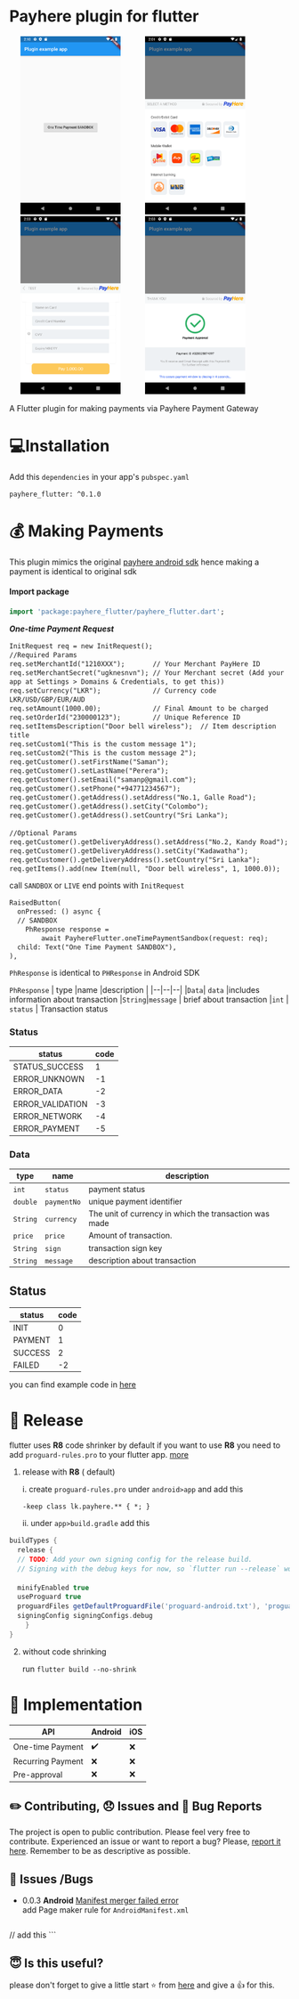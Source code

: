 # Payhere plugin for flutter

<p>
    <img src="https://raw.githubusercontent.com/bawantha/payhere_flutter/master/screenshots/0.png" width="180px" height="auto" hspace="20"/>
    <img src="https://raw.githubusercontent.com/bawantha/payhere_flutter/master/screenshots/1.png" width="180px" height="auto" hspace="20"/>
   <img src="https://raw.githubusercontent.com/bawantha/payhere_flutter/master/screenshots/2.png" width="180px" height="auto" hspace="20"/>
    <img src="https://raw.githubusercontent.com/bawantha/payhere_flutter/master/screenshots/3.png" width="180px" height="auto" hspace="20"/>
</p>
A Flutter plugin for making payments via Payhere Payment Gateway

#  💻Installation

Add  this `dependencies` in your app's `pubspec.yaml`

    payhere_flutter: ^0.1.0

# 💰 Making Payments

This plugin mimics the original [payhere android sdk](https://support.payhere.lk/api-&-mobile-sdk/mobile-sdk-for-android) hence making a payment is identical to original sdk 
#### Import package
```dart
import 'package:payhere_flutter/payhere_flutter.dart';
```
***One-time Payment Request***
```
InitRequest req = new InitRequest();
//Required Params
req.setMerchantId("1210XXX");       // Your Merchant PayHere ID
req.setMerchantSecret("ugknesnvn"); // Your Merchant secret (Add your app at Settings > Domains & Credentials, to get this))
req.setCurrency("LKR");             // Currency code LKR/USD/GBP/EUR/AUD
req.setAmount(1000.00);             // Final Amount to be charged
req.setOrderId("230000123");        // Unique Reference ID
req.setItemsDescription("Door bell wireless");  // Item description title 
req.setCustom1("This is the custom message 1");
req.setCustom2("This is the custom message 2");
req.getCustomer().setFirstName("Saman");
req.getCustomer().setLastName("Perera");
req.getCustomer().setEmail("samanp@gmail.com");
req.getCustomer().setPhone("+94771234567");
req.getCustomer().getAddress().setAddress("No.1, Galle Road");
req.getCustomer().getAddress().setCity("Colombo");
req.getCustomer().getAddress().setCountry("Sri Lanka");

//Optional Params
req.getCustomer().getDeliveryAddress().setAddress("No.2, Kandy Road");
req.getCustomer().getDeliveryAddress().setCity("Kadawatha");
req.getCustomer().getDeliveryAddress().setCountry("Sri Lanka");
req.getItems().add(new Item(null, "Door bell wireless", 1, 1000.0));
```
call 	`SANDBOX` or `LIVE` end points with `InitRequest`
```
RaisedButton(  
  onPressed: () async {  
  // SANDBOX 
    PhResponse response =  
        await PayhereFlutter.oneTimePaymentSandbox(request: req);  
  child: Text("One Time Payment SANDBOX"),  
),
```
`PhResponse` is identical to `PHResponse` in Android SDK 


`PhResponse`
| type |name  |description |
|--|--|--|
|`Data`| `data` |includes information about transaction
|`String`|`message` | brief about transaction
|`int` | `status` | Transaction status

### Status
|status|code  |
|--|--|
| STATUS_SUCCESS |  1|
|ERROR_UNKNOWN|-1
|ERROR_DATA| -2
|ERROR_VALIDATION| -3
|ERROR_NETWORK | -4
|ERROR_PAYMENT | -5

### Data
|type|name| description|
|--|--|--|
|`int`|`status`|payment status
|`double` | `paymentNo` | unique payment identifier 
|`String` | `currency` | The unit of currency in which the transaction was made 
|`price` | `price` | Amount of transaction.
| `String`|`sign`| transaction sign key
|`String`| `message` | description about transaction

## Status
|status| code
|--|--|
|INIT|0
|PAYMENT|1
|SUCCESS|2
|FAILED|-2


you can find example code in [here](https://github.com/bawantha/payhere_flutter/tree/master/example)


# 🚀 Release
flutter uses **R8** code shrinker by default if you want to use **R8** you need to add `proguard-rules.pro` to  your flutter app. [more](https://developer.android.com/studio/build/shrink-code)

 1. release with **R8** ( default)
 
	  i.  create `proguard-rules.pro`  under `android>app` and add this
	 
	    -keep class lk.payhere.** { *; }
	    
	  ii.  under `app>build.gradle` add this

```gradle
buildTypes {  
  release {  
  // TODO: Add your own signing config for the release build.  
  // Signing with the debug keys for now, so `flutter run --release` works.  
  
  minifyEnabled true  
  useProguard true  
  proguardFiles getDefaultProguardFile('proguard-android.txt'), 'proguard-rules.pro'  
  signingConfig signingConfigs.debug  
    }  
}
```
 2. without  code shrinking
 
	 run `flutter build --no-shrink`
	 

# 📄 Implementation

| API | Android| iOS
|--|--|--|
| One-time Payment |  ✔️| ❌ |
| Recurring Payment |  ❌| ❌ |
| Pre-approval |  ❌| ❌ |

## ✏️ Contributing, 😞 Issues and 🐛 Bug Reports

The project is open to public contribution. Please feel very free to contribute. Experienced an issue or want to report a bug? Please, [report it here](https://github.com/bawantha/payhere_flutter/issues). Remember to be as descriptive as possible.

##  🚨  Issues /Bugs

 - 0.0.3
  **Android**
	 [Manifest merger failed error](https://stackoverflow.com/questions/28095703/manifest-merger-failed-error)	 
	 add Page maker rule for `AndroidManifest.xml`
	 ```
 <application
	android:name="io.flutter.app.FlutterApplication"  
	android:label="appname"  
	android:icon="@mipmap/ic_launcher"  
	tools:replace="android:label"> // add this
	```

## 😇 Is this useful?

please don't forget to give a little start ⭐ from [here](https://github.com/bawantha/payhere_flutter) and give a 👍 for this.  
